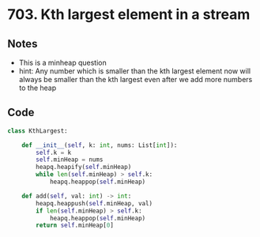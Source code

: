 # 703. Kth largest element in a stream

## Notes
- This is a minheap question
- hint: Any number which is smaller than the kth largest element now will always be smaller than the kth largest even after we add more numbers to the heap

## Code

```python
class KthLargest:

    def __init__(self, k: int, nums: List[int]):
        self.k = k
        self.minHeap = nums
        heapq.heapify(self.minHeap)
        while len(self.minHeap) > self.k:
            heapq.heappop(self.minHeap)

    def add(self, val: int) -> int:
        heapq.heappush(self.minHeap, val)
        if len(self.minHeap) > self.k:
            heapq.heappop(self.minHeap)
        return self.minHeap[0]
```
